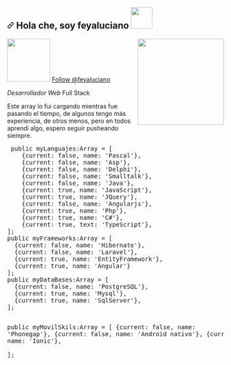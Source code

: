 
<h2>
  <a id="user-content--hi-im-thai-braga-" class="anchor" aria-hidden="true" href="#-hi-im-thai-braga-">
    <svg class="octicon octicon-link" viewBox="0 0 16 16" version="1.1" width="16" height="16" aria-hidden="true"><path fill-rule="evenodd" d="M7.775 3.275a.75.75 0 001.06 1.06l1.25-1.25a2 2 0 112.83 2.83l-2.5 2.5a2 2 0 01-2.83 0 .75.75 0 00-1.06 1.06 3.5 3.5 0 004.95 0l2.5-2.5a3.5 3.5 0 00-4.95-4.95l-1.25 1.25zm-4.69 9.64a2 2 0 010-2.83l2.5-2.5a2 2 0 012.83 0 .75.75 0 001.06-1.06 3.5 3.5 0 00-4.95 0l-2.5 2.5a3.5 3.5 0 004.95 4.95l1.25-1.25a.75.75 0 00-1.06-1.06l-1.25 1.25a2 2 0 01-2.83 0z"></path></svg></a> Hola che, soy feyaluciano 
  <a target="_blank" rel="noopener noreferrer" href="https://camo.githubusercontent.com/fb070d9f71a64edbafed08519130d75e7e0a0a69665d50d94ad095157f702e59/68747470733a2f2f6d656469612e67697068792e636f6d2f6d656469612f6d47634e6a736657416a593541455a4e77362f67697068792e676966">
  <img src="https://i.pinimg.com/originals/c1/b3/bd/c1b3bd612569318953462aeb3873223d.gif" width="50" data-canonical-src="https://i.pinimg.com/originals/c1/b3/bd/c1b3bd612569318953462aeb3873223d.gif" style="max-width:100%;"></a></h2>
<div><img align="right" src="https://lucianoferrari.com.ar/img/programador.png" width="200" style="max-width:100%;"></div>
<div>
  
  
  <img src="https://img.shields.io/twitter/follow/feyaluciano?style=social" width="100px">
  <a class="twitter-follow-button"
  href="https://img.shields.io/twitter/follow/feyaluciano?style=social"
  data-size="large">
Follow @feyaluciano</a>
  
 
  
</div>





<p><em>Desarrollador Web</em> Full Stack</p>

<p> Este array lo fui cargando mientras fue pasando el tiempo, de algunos tengo más experiencia, de otros menos, pero en todos aprendí algo, espero seguir pusheando siempre. </p>


<div class="highlight highlight-source-js"><pre>
 public myLanguajes:Array<Language> = [
    {current: false, name: 'Pascal'},
    {current: false, name: 'Asp'},
    {current: false, name: 'Delphi'},
    {current: false, name: 'Smalltalk'},
    {current: false, name: 'Java'},
    {current: true, name: 'JavaScript'},
    {current: true, name: 'JQuery'},
    {current: false, name: 'Angularjs'},
    {current: true, name: 'Php'},
    {current: true, name: 'C#'},
    {current: true, text: 'TypeScript'},
];
public myFrameworks:Array<Framework> = [
  {current: false, name: 'Hibernate'},
  {current: false, name: 'Laravel'},
  {current: true, name: 'EntityFramework'},
  {current: true, name: 'Angular'}  
];
public myDataBases:Array<Database> = [
  {current: false, name: 'PostgreSQL'},
  {current: true, name: 'Mysql'},
  {current: true, name: 'SqlServer'},  
];

public myMovilSkils:Array<MovilSkil> = [
  {current: false, name: 'Phonegap'},
  {current: false, name: 'Android nativo'},
  {current: true, name: 'Ionic'},  
];

</pre></div>











<!--
**feyaluciano/feyaluciano** is a ✨ _special_ ✨ repository because its `README.md` (this file) appears on your GitHub profile.

Here are some ideas to get you started:

- 🔭 I’m currently working on ...
- 🌱 I’m currently learning ...
- 👯 I’m looking to collaborate on ...
- 🤔 I’m looking for help with ...
- 💬 Ask me about ...
- 📫 How to reach me: ...
- 😄 Pronouns: ...
- ⚡ Fun fact: ...
-->


